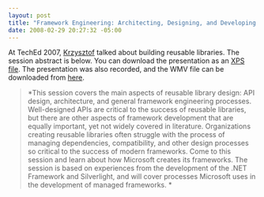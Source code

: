 ```yaml
---
layout: post
title: "Framework Engineering: Architecting, Designing, and Developing Reusable Libraries"
date: 2008-02-29 20:27:32 -05:00
---
```


At TechEd 2007, [Krzysztof](http://blogs.msdn.com/kcwalina/) talked about building reusable libraries. The session abstract is below. You can download the presentation as an [XPS file](http://blogs.msdn.com/kcwalina/attachment/7031258.ashx). The presentation was also recorded, and the WMV file can be downloaded from [here](http://download.microsoft.com/download/b/d/1/bd133733-9647-445f-bc06-238ae9c0dd48/FrameworkEngineering.wmv).

> *This session covers the main aspects of reusable library design: API design, architecture, and general framework engineering processes. Well-designed APIs are critical to the success of reusable libraries, but there are other aspects of framework development that are equally important, yet not widely covered in literature. Organizations creating reusable libraries often struggle with the process of managing dependencies, compatibility, and other design processes so critical to the success of modern frameworks. Come to this session and learn about how Microsoft creates its frameworks. The session is based on experiences from the development of the .NET Framework and Silverlight, and will cover processes Microsoft uses in the development of managed frameworks. *
